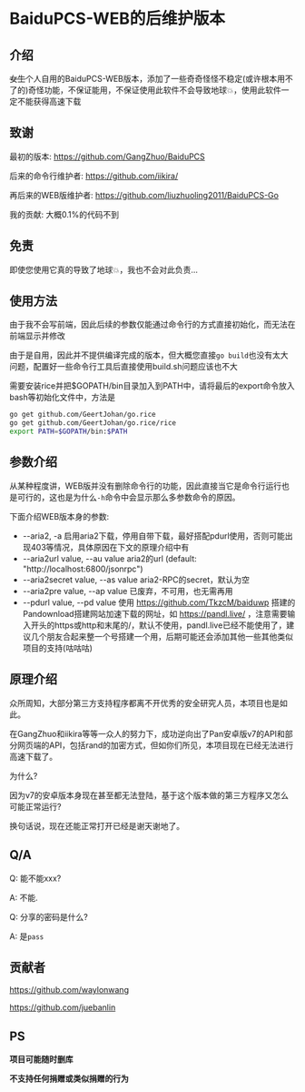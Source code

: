 # BaiduPCS-WEB的后维护版本

## 介绍

~~女生~~个人自用的BaiduPCS-WEB版本，添加了一些奇奇怪怪不稳定(或许根本用不了的)奇怪功能，不保证能用，不保证使用此软件不会导致地球💥，使用此软件一定不能获得高速下载

## 致谢

最初的版本: https://github.com/GangZhuo/BaiduPCS

后来的命令行维护者: https://github.com/iikira/

再后来的WEB版维护者: https://github.com/liuzhuoling2011/BaiduPCS-Go

我的贡献: 大概0.1%的代码不到

## 免责

即使您使用它真的导致了地球💥，我也不会对此负责...

## 使用方法

由于我不会写前端，因此后续的参数仅能通过命令行的方式直接初始化，而无法在前端显示并修改

由于是自用，因此并不提供编译完成的版本，但大概您直接`go build`也没有太大问题，配置好一些命令行工具后直接使用build.sh问题应该也不大

需要安装rice并把$GOPATH/bin目录加入到PATH中，请将最后的export命令放入bash等初始化文件中，方法是

```bash
go get github.com/GeertJohan/go.rice
go get github.com/GeertJohan/go.rice/rice
export PATH=$GOPATH/bin:$PATH
```

## 参数介绍

从某种程度讲，WEB版并没有删除命令行的功能，因此直接当它是命令行运行也是可行的，这也是为什么`-h`命令中会显示那么多参数命令的原因。

下面介绍WEB版本身的参数:

* --aria2, -a                      启用aria2下载，停用自带下载，最好搭配pdurl使用，否则可能出现403等情况，具体原因在下文的原理介绍中有
*  --aria2url value, --au value     aria2的url (default: "http://localhost:6800/jsonrpc")
* --aria2secret value, --as value  aria2-RPC的secret，默认为空
* --aria2pre value, --ap value     已废弃，不可用，也无需再用
* --pdurl value, --pd value        使用 https://github.com/TkzcM/baiduwp 搭建的Pandownload搭建网站加速下载的网址，如 https://pandl.live/ ，注意需要输入开头的https或http和末尾的/，默认不使用，pandl.live已经不能使用了，建议几个朋友合起来整一个号搭建一个用，后期可能还会添加其他一些其他类似项目的支持(咕咕咕)

## 原理介绍

众所周知，大部分第三方支持程序都离不开优秀的安全研究人员，本项目也是如此。

在GangZhuo和iikira等等一众人的努力下，成功逆向出了Pan安卓版v7的API和部分网页端的API，包括rand的加密方式，但如你们所见，本项目现在已经无法进行高速下载了。

为什么?

因为v7的安卓版本身现在甚至都无法登陆，基于这个版本做的第三方程序又怎么可能正常运行?

换句话说，现在还能正常打开已经是谢天谢地了。

## Q/A

Q: 能不能xxx?

A: 不能.

Q: 分享的密码是什么?

A: 是`pass`

## 贡献者

https://github.com/waylonwang

https://github.com/juebanlin

## PS

**项目可能随时删库**

**不支持任何捐赠或类似捐赠的行为**
